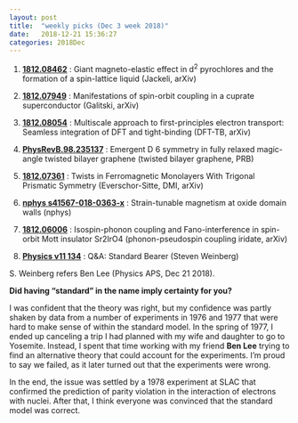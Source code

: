 ```yaml
---
layout: post
title:  "weekly picks (Dec 3 week 2018)"
date:   2018-12-21 15:36:27
categories: 2018Dec
---
```



1. **[1812.08462](https://arxiv.org/abs/1812.08462)** : Giant magneto-elastic effect in d$^2$ pyrochlores and the formation of a spin-lattice liquid (Jackeli, arXiv)

 
1. **[1812.07949](https://arxiv.org/abs/1812.07949)** : Manifestations of spin-orbit coupling in a cuprate superconductor (Galitski, arXiv)


1.	**[1812.08054](https://arxiv.org/abs/1812.08054)** : Multiscale approach to first-principles electron transport: Seamless integration of DFT and tight-binding (DFT-TB, arXiv)


1.	**[PhysRevB.98.235137](https://journals.aps.org/prb/abstract/10.1103/PhysRevB.98.235137)** : Emergent D 6 symmetry in fully relaxed magic-angle twisted bilayer graphene (twisted bilayer graphene, PRB)

1. **[1812.07361](https://arxiv.org/abs/1812.07361)** : Twists in Ferromagnetic Monolayers With Trigonal Prismatic Symmetry (Everschor-Sitte, DMI, arXiv)

1. **[nphys s41567-018-0363-x](https://www.nature.com/articles/s41567-018-0363-x)** : Strain-tunable magnetism at oxide domain walls (nphys)
 
1. **[1812.06006](https://arxiv.org/abs/1812.06006)** : Isospin-phonon coupling and Fano-interference in spin-orbit Mott insulator Sr2IrO4 (phonon-pseudospin coupling iridate, arXiv)

1. **[Physics v11 134](https://physics.aps.org/articles/v11/134)** : Q&A: Standard Bearer (Steven Weinberg)

>
S. Weinberg refers Ben Lee (Physics APS, Dec 21 2018).
>
**Did having “standard” in the name imply certainty for you?**
>
I was confident that the theory was right, but my confidence was partly shaken by data from a number of experiments in 1976 and 1977 that were hard to make sense of within the standard model. In the spring of 1977, I ended up canceling a trip I had planned with my wife and daughter to go to Yosemite. Instead, I spent that time working with my friend **Ben Lee** trying to find an alternative theory that could account for the experiments. I’m proud to say we failed, as it later turned out that the experiments were wrong.
>
In the end, the issue was settled by a 1978 experiment at SLAC that confirmed the prediction of parity violation in the interaction of electrons with nuclei. After that, I think everyone was convinced that the standard model was correct.
